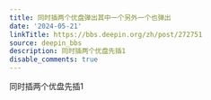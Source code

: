 ```yaml
---
title: 同时插两个优盘弹出其中一个另外一个也弹出
date: '2024-05-21'
linkTitle: https://bbs.deepin.org/zh/post/272751
source: deepin_bbs
description: 同时插两个优盘先插1
disable_comments: true
---
```

同时插两个优盘先插1
